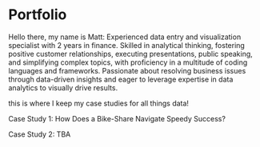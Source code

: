 # Portfolio
Hello there, my name is Matt:
Experienced data entry and visualization specialist with 2 years in finance. Skilled in analytical thinking, fostering positive customer relationships, executing presentations, public speaking, and simplifying complex topics, with proficiency in a multitude of coding languages and frameworks. Passionate about resolving business issues through data-driven insights and eager to leverage expertise in data analytics to visually drive results.

this is where I keep my case studies for all things data! 

Case Study 1: How Does a Bike-Share Navigate Speedy Success?

Case Study 2: TBA
